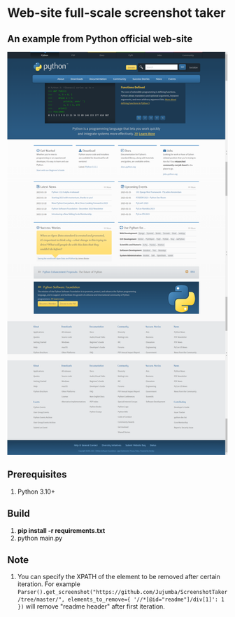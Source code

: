 # Web-site full-scale screenshot taker

## An example from Python official web-site
![img](https://github.com/Jujumba/ScreenshotTaker/blob/master/examples/python.org.png)

## Prerequisites
1) Python 3.10+

## Build
1) __pip install -r requirements.txt__
2) python main.py

## Note
1) You can specify the XPATH of the element to be removed after certain iteration. For example `Parser().get_screenshot("https://github.com/Jujumba/ScreenshotTaker/tree/master/", elements_to_remove={
        '//*[@id="readme"]/div[1]': 1
    })` will remove "readme header" after first iteration. 
